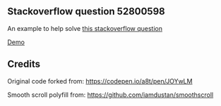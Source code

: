 ## Stackoverflow question 52800598
An example to help solve [this stackoverflow question](https://stackoverflow.com/questions/52800598/smooth-scroll-doesnt-work-in-samsung-browser/52800995#52800995)

[Demo](https://sensational-code.github.io/stackoverflow-52800598/)

## Credits
Original code forked from: https://codepen.io/a8t/pen/JOYwLM

Smooth scroll polyfill from: https://github.com/iamdustan/smoothscroll
